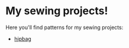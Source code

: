 My sewing projects!
===================

Here you'll find patterns for my sewing projects:

- [hipbag](./hipbag/README.md)
